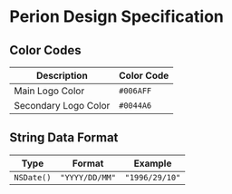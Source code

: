 # Perion Design Specification

## Color Codes

| Description | Color Code |
|---|---|
| Main Logo Color | `#006AFF` |
| Secondary Logo Color | `#0044A6` |

## String Data Format

|Type|Format|Example|
|---|---|---|
|`NSDate()`|`"YYYY/DD/MM"`|`"1996/29/10"`|